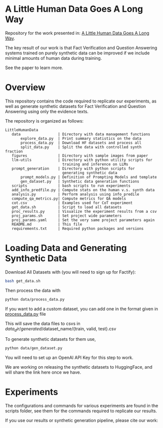 # A Little Human Data Goes A Long Way
 Repository for the work presented in: [A Little Human Data Goes A Long Way]().
 
 The key result of our work is that Fact Verification and Question Answering systems trained on purely synthetic data can be improved if we include minimal amounts of human data during training. 

See the paper to learn more. 
 
 # Overview
 This repository contains the code required to replicate our experiments, as well as generate synthetic datasets for Fact Verification and Question Answering using only the evidence texts. 
 
 The repository is organized as follows:
 ```
LittleHumanData
    data                 | Directory with data management functions
        explore_data.py  | Print summary statistics on the data
        process_data.py  | Download HF datasets and process all
        split_data.py    | Split the data with controlled synth fraction
    figures              | Directory with sample images from paper
    llm-utils            | Directory with python utility scripts for 
                           training and inference on LLMs
    prompt_generation    | Directory with python scripts for 
                           generating synthetic data
        prompt_models.py | Definition of Prompting Models and template
        gen_dataset.py   | Synthetic data generation functions
    scripts              | bash scripts to run experiments
    add_info_predfile.py | Compute stats on the human v.s. synth data
    analysis.py          | Perform analysis using info_predile
    compute_qa_metrics.py| Compute metrics for QA models
    cot.csv              | Examples used for CoT experiment
    get_data.sh          | Script to load all datasets
    proc_results.py      | Visualize the experiment results from a csv
    proj_params.sh       | Set project wide parameters
    proj_params.yaml     | Set the very same project parameters again
    README.md            | This file
    requirements.txt     | Required python packages and versions
```

# Loading Data and Generating Synthetic Data
Download All Datasets with (you will need to sign up for Factify):

```sh
bash get_data.sh
```

Then process the data with
```sh
python data/process_data.py
```
If you want to add a custom dataset, you can add one in the format given in [process_data.py](data/process_data.py) file

This will save the data files to csvs in $data_dir/generated/$dataset_name/{train, valid, test}.csv

To generate synthetic datasets for them use, 
```sh
python data/gen_dataset.py
```

You will need to set up an OpenAI API Key for this step to work. 

We are working on releasing the synthetic datasets to HuggingFace, and will share the link here once we have.

# Experiments
The configurations and commands for various experiments are found in the scripts folder, see them for the commands required to replicate our results. 

If you use our results or synthetic generation pipeline, please cite our work:
